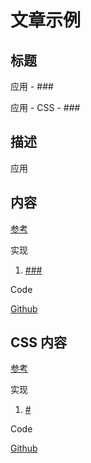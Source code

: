 # 文章示例

## 标题

应用 - ###

应用 - CSS - ###

## 描述  

应用

## 内容

[参考](https://github.com/florinpop17/app-ideas/blob/master/Projects/### "null")

实现

1. [###](https://www.yss.world/projects/### "null")

Code

[Github](https://github.com/1442916418/blog-csr/blob/dev/client/src/views/projects/###/index.vue "null")

## CSS 内容  

[参考](https://github.com/MilenaCarecho/30diasDeCSS# "null")

实现

1. [#](https://www.yss.world/projects/css/# "null")

Code

[Github](https://github.com/1442916418/blog-csr/blob/dev/client/src/views/projects/css/#/index.vue "null")
